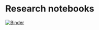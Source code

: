 # Research notebooks

[![Binder](https://mybinder.org/badge_logo.svg)](https://mybinder.org/v2/gh/kura-okubo/notebooks/tree/main/dsmpy_launch/HEAD?labpath=dsmpy_demo.ipynb)
